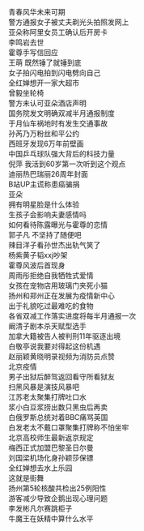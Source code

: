 青春风华未来可期  
警方通报女子被丈夫剃光头拍照发网上  
亚朵称阿里女员工确认后开房卡  
李鸣岩去世  
霍尊手写信回应  
王萌 既然锤了就锤到底  
女子拍闪电拍到闪电劈向自己  
全红婵想开一家大超市  
曾毅坐轮椅  
警方未认可亚朵酒店声明  
国务院发文明确双减半月通报制度  
于月仙车祸地时有发生交通事故  
孙芮乃万粉丝和平公约  
西班牙发现6万年前壁画  
中国乒乓球队强大背后的科技力量  
倪萍 我活到60岁第一次听到这个观点  
迪丽热巴瑞丽26周年封面  
B站UP主谎称患癌骗捐  
亚朵  
拥有明星脸是什么体验  
生孩子会影响夫妻感情吗  
如何看待陈露曝光与霍尊的恋情  
郭子凡 不坚持了随便吧  
辣目洋子看孙世杰出轨气笑了  
杨紫黄子韬xxj吵架  
霍尊风波后首现身  
周雨彤拒绝自我牺牲式爱情  
女孩在宠物店用玻璃门夹死小猫  
扬州和郑州正在发展为疫情新中心  
出于礼貌吃过最难吃的食物  
各省双减工作落实进度将每半月通报一次  
阚清子剧本杀天赋型选手  
加拿大籍被告人被判刑11年驱逐出境  
白敬亭说我要对得起这份机遇  
赵丽颖黄晓明录视频为消防员点赞  
北京疫情  
男子出狱后醉驾返回看守所看狱友  
扫黑风暴是演技风暴吧  
江苏老太聚集打牌吐口水  
浆小白豆浆捞出数只黑虫后再卖  
白俄罗斯总统对着BBC痛骂英国  
白发老太不戴口罩聚集打牌称不怕坐牢  
北京高校师生最新返京规定  
梅西正式加盟巴黎圣日尔曼  
刘国梁机场化身孙颖莎保镖  
全红婵想去水上乐园  
这就是街舞  
扬州第5轮核酸共检出25例阳性  
游客减少导致企鹅出现心理问题  
李发彬凡尔赛跳柜子  
牛魔王在妖精中算什么水平  
